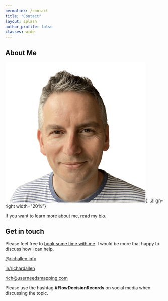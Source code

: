 ```yaml
---
permalink: /contact
title: "Contact"
layout: splash
author_profile: false
classes: wide
---
```


## About Me

![Profile photo of Rich](/assets/images/profiles/Rich_Allen_Profile_-_Cropped_Square_-no_bg_446x446.png){: .align-right width="20%"}

If you want to learn more about me, read my [bio](https://richallen.info/bio).

## Get in touch

Please feel free to [book some time with me](https://app.reclaim.ai/m/richard-allen/high-priority-meeting). I would be more that happy to discuss how I can help.

<i class="fa-brands fa-bluesky" title="Blue Sky"></i>
[@richallen.info](https://bsky.app/profile/richallen.info)

<i class="fa-brands fa-linkedin" title="LinkedIn"></i>
[in/richardallen](https://www.linkedin.com/in/richardallen/)  

<i class="fas fa-envelope" title="Email"></i>
[rich@userneedsmapping.com](mailto:rich@conjurersolutions.co.uk)

Please use the hashtag **#FlowDecisionRecords** on social media when discussing the topic.
